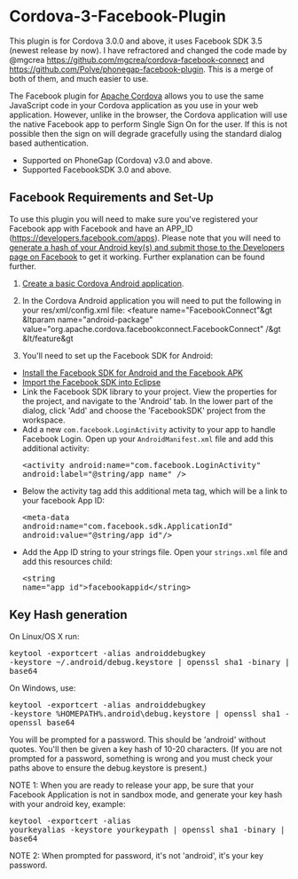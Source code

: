 # Cordova-3-Facebook-Plugin

This plugin is for Cordova 3.0.0 and above, it uses Facebook SDK 3.5 (newest release by now). I have refractored and changed the code made by @mgcrea https://github.com/mgcrea/cordova-facebook-connect and https://github.com/Polve/phonegap-facebook-plugin. This is a merge of both of them, and much easier to use.

The Facebook plugin for [Apache Cordova](http://cordova.apache.org/) allows you to use the same JavaScript code in your Cordova application as you use in your web application. However, unlike in the browser, the Cordova application will use the native Facebook app to perform Single Sign On for the user. If this is not possible then the sign on will degrade gracefully using the standard dialog based authentication.

* Supported on PhoneGap (Cordova) v3.0 and above.
* Supported FacebookSDK 3.0 and above.

## Facebook Requirements and Set-Up

To use this plugin you will need to make sure you've registered your Facebook app with Facebook and have an APP_ID (https://developers.facebook.com/apps).
Please note that you will need to [generate a hash of your Android key(s) and submit those to the Developers page on Facebook](https://developers.facebook.com/docs/getting-started/facebook-sdk-for-android/3.0/) to get it working. Further explanation can be found further.

1. [Create a basic Cordova Android application](http://docs.phonegap.com/en/3.0.0/guide_overview_index.md.html#Overview).

2. In the Cordova Android application you will need to put the following in your res/xml/config.xml file: 
	&lt;feature name="FacebookConnect"&gt
    	&ltparam name="android-package" value="org.apache.cordova.facebookconnect.FacebookConnect" /&gt
	&lt/feature&gt

3. You'll need to set up the Facebook SDK for Android:
  * [Install the Facebook SDK for Android and the Facebook APK](https://developers.facebook.com/docs/getting-started/facebook-sdk-for-android/3.0/)
  * [Import the Facebook SDK into Eclipse](https://developers.facebook.com/docs/getting-started/facebook-sdk-for-android/3.0/)
  * Link the Facebook SDK library to your project.  View the properties for the project, and navigate to the 'Android' tab. In the lower part of the dialog, click 'Add' and choose the 'FacebookSDK' project from the workspace.
  * Add a new `com.facebook.LoginActivity` activity to your app to handle Facebook Login. Open up your `AndroidManifest.xml` file and add this additional activity:<pre>&lt;activity android:name="com.facebook.LoginActivity" android:label="@string/app_name" /&gt;</pre>
  * Below the activity tag add this additional meta tag, which will be a link to your facebook App ID:<pre>&lt;meta-data android:name="com.facebook.sdk.ApplicationId" android:value="@string/app_id"/&gt;</pre>
  * Add the App ID string to your strings file. Open your `strings.xml` file and add this resources child:<pre>&lt;string name="app_id"&gt;facebookappid&lt;/string&gt;</pre>

## Key Hash generation

On Linux/OS X run: <pre>keytool -exportcert -alias androiddebugkey -keystore ~/.android/debug.keystore | openssl sha1 -binary | openssl base64</pre>

On Windows, use: <pre>keytool -exportcert -alias androiddebugkey -keystore %HOMEPATH%\.android\debug.keystore | openssl sha1 -binary | openssl base64</pre>

You will be prompted for a password. This should be 'android' without quotes. You'll then be given a key hash of 10-20 characters. (If you are not prompted for a password, something is wrong and you must check your paths above to ensure the debug.keystore is present.)

NOTE 1: When you are ready to release your app, be sure that your Facebook Application is not in sandbox mode, and generate your key hash with your android key, example: <pre>keytool -exportcert -alias yourkeyalias -keystore yourkeypath | openssl sha1 -binary | openssl base64</pre> 

NOTE 2: When prompted for password, it's not 'android', it's your key password.
